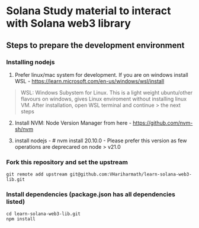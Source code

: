 # Solana Study material to interact with Solana web3 library

## Steps to prepare the development environment

### Installing nodejs

1. Prefer linux/mac system for development. If you are on windows install WSL - https://learn.microsoft.com/en-us/windows/wsl/install

> WSL: Windows Subystem for Linux. This is a light weight ubuntu/other flavours on windows, gives
> Linux enviroment without installing linux VM. After installation, open WSL terminal and continue > the next steps

2. Install NVM: Node Version Manager from here - https://github.com/nvm-sh/nvm

3. install nodejs - # nvm install 20.10.0 - Please prefer this version as few operations are deprecared on node > v21.0

### Fork this repository and set the upstream

```
git remote add upstream git@github.com:VHariharmath/learn-solana-web3-lib.git
```

### Install dependencies (package.json has all dependencies listed)

```
cd learn-solana-web3-lib.git
npm install
```
